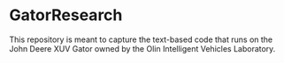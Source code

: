 # GatorResearch
This repository is meant to capture the text-based code that runs on the John Deere XUV Gator owned by the Olin Intelligent Vehicles Laboratory.
